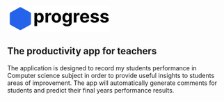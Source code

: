 ![Progress](/src/images/logoprogress.png)

## The productivity app for teachers

The application is designed to record my students performance in Computer science subject in order to provide useful insights to students areas of improvement. The app will automatically generate comments for students and predict their final years performance results.
